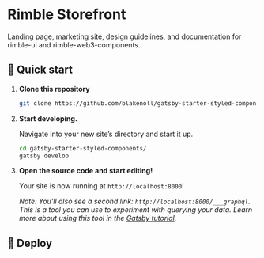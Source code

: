 # Rimble Storefront

Landing page, marketing site, design guidelines, and documentation for rimble-ui and rimble-web3-components.

## 🚀 Quick start

1.  **Clone this repository**

    ```sh
    git clone https://github.com/blakenoll/gatsby-starter-styled-components.git
    ```

1.  **Start developing.**

    Navigate into your new site’s directory and start it up.

    ```sh
    cd gatsby-starter-styled-components/
    gatsby develop
    ```

1.  **Open the source code and start editing!**

    Your site is now running at `http://localhost:8000`!

    _Note: You'll also see a second link: _`http://localhost:8000/___graphql`_. This is a tool you can use to experiment with querying your data. Learn more about using this tool in the [Gatsby tutorial](https://www.gatsbyjs.org/tutorial/part-five/#introducing-graphiql)._

## 💫 Deploy
